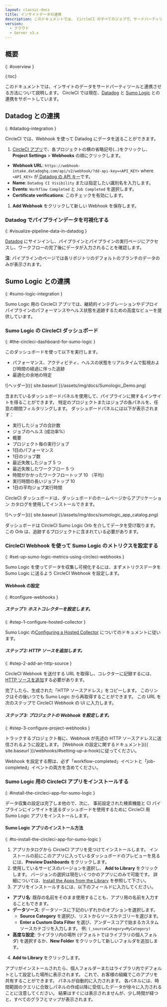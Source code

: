 ```yaml
---
layout: classic-docs
title: インサイトデータの連携
description: このドキュメントでは、 CircleCI のすべてのジョブで、サードパーティツールとの連携により分析データを追跡し、視覚化する方法について説明します。
version:
  - クラウド
  - Server v3.x
---
```


## 概要
{: #overview }

{:toc}

このドキュメントでは、インサイトのデータをサードパーティツールと連携させる方法について説明します。 CircleCI では現在、[Datadog](https://www.datadoghq.com/) と [Sumo Logic](https://www.sumologic.com/) との連携をサポートしています。

## Datadog との連携
{: #datadog-integration }

CircleCI では、Webhook を使って Datadog にデータを送ることができます。

1. [CircleCI アプリ](https://app.circleci.com/)で、各プロジェクトの横の省略記号(…)をクリックし、**Project Settings** > **Webhooks** の順にクリックします。
  - **Webhook URL**: `https://webhook-intake.datadoghq.com/api/v2/webhook/?dd-api-key=<API_KEY>` where `<API_KEY>` が[ Datadog の API キー](https://app.datadoghq.com/account/login)です。
  - **Name**: `Datadog CI Visibility` または指定したい識別名を入力します。
  - **Events**: `Workflow Completed` と `Job Completed` を選択します。
  - **Certificate verifications**: このチェックを有効にします。

1. **Add Webhook** をクリックして新しい Webhook を保存します。

### Datadog でパイプラインデータを可視化する
{: #visualize-pipeline-data-in-datadog }

[Datadog](https://app.datadoghq.com/account/login) にサインインし、パイプラインとパイプラインの実行ページにアクセスし、ワークフローの完了後にデータが入力されることを確認します。

**注**: パイプラインのページでは各リポジトリのデフォルトのブランチのデータのみが表示されます。

## Sumo Logic との連携
{: #sumo-logic-integration }

Sumo Logic 用の CircleCI アプリでは、継続的インテグレーションやデプロイパイプラインのパフォーマンスやヘルス状態を追跡するための高度なビューを提供しています。


### Sumo Logic の CircleCI ダッシュボード
{: #the-circleci-dashboard-for-sumo-logic }

このダッシュボードを使って以下を実行します。
  - パフォーマンス、アクティビティ、ヘルスの状態をリアルタイムで監視および時間の経過に伴った追跡
  - 最適化の余地の特定

![ヘッダー]({{ site.baseurl }}/assets/img/docs/Sumologic_Demo.png)

含まれているダッシュボードパネルを使用して、パイプラインに関するインサイトを得ることができます。 特定のプロジェクトまたはジョブの各パネルを、任意の期間フィルタリングします。 ダッシュボードパネルには以下が表示されます：

  - 実行したジョブの合計数
  - ジョブのヘルス (成功率%）
  - 概要
  - プロジェクト毎の実行ジョブ
  - 1日のパフォーマンス
  - 1日のジョブ数
  - 最近失敗したジョブ 5 つ
  - 最近失敗したワークフロー 5 つ
  - 時間がかかったワークフロートップ 10 （平均）
  - 実行時間の長いジョブトップ 10
  - 1日の平均ジョブ実行時間

CircleCI ダッシュボードは、ダッシュボードのホームページからアプリケーション カタログを使用してインストールできます。

![ヘッダー]({{ site.baseurl }}/assets/img/docs/sumologic_app_catalog.png)

ダッシュボードは CircleCI Sumo Logic Orb を介してデータを受け取ります。 この Orb は、追跡するプロジェクトに含まれている必要があります。

### CircleCI Webhook を使って Sumo Logic のメトリクスを設定する
{: #set-up-sumo-logic-metrics-using-circleci-webhooks }

Sumo Logic を使ってデータを収集し可視化するには、まずメトリクスデータを Sumo Logic に送るよう CircleCI Webhook を設定します。
#### Webhook の設定
{: #configure-webhooks }
##### **ステップ 1: ホストコレクターを設定します。**
{: #step-1-configure-hosted-collector }

Sumo Logic の[Configuring a Hosted Collector](https://help.sumologic.com/03Send-Data/Hosted-Collectors/Configure-a-Hosted-Collector) についてのドキュメントに従います。

##### **ステップ 2:  HTTP ソースを追加します。**
{: #step-2-add-an-http-source }

CircleCI Webhook を送付する URL を取得し、コレクターに記録するには、[HTTP ソースを追加](https://help.sumologic.com/03Send-Data/Sources/02Sources-for-Hosted-Collectors/HTTP-Source)する必要があります。

完了したら、生成された「HTTP ソースアドレス」をコピーします。 このリンクはその後いつでも Sumo Logic から再取得することができます。 この URL を次のステップで CircleCI Webhook の UI に入力します。

##### **ステップ 3:  プロジェクトの Webhook を設定します。**
{: #step-3-configure-project-webhooks }

トラックするプロジェクト毎に、Webhook が先述の HTTP ソースアドレスに送信されるように設定します。 [Webhook の設定に関するドキュメント]({{ site.baseurl }}/webhooks/#setting-up-a-hook)に従ってください。

Webhook を設定する際は、必ず「workflow-completed」イベントと「job-completed」イベントの両方を含めてください。

### Sumo Logic 用の CircleCI アプリをインストールする
{: #install-the-circleci-app-for-sumo-logic }

データ収集の設定は完了しま他ので、次に、 事前設定された検索機能と CI パイプラインにインサイトを送るダッシュボードを使用するために CircleCI 用 Sumo Logic アプリをインストールします。

#### Sumo Logic アプリのインストール方法
{: #to-install-the-circleci-app-for-sumo-logic }

1. アプリカタログから CircleCI アプリを見つけてインストールします。 インストールの前にこのアプリに入っているダッシュボードのプレビューを見るには、**Preview Dashboards** をクリックします。
2. 使用しているサービスのバージョンを選択し、 **Add to Library** をクリックします。 バージョンの選択は現在いくつかのアプリにのみで可能です。 詳細については、[Install the Apps from the Library](https://help.sumologic.com/05Search/Library/Apps-in-Sumo-Logic/Install-Apps-from-the-Library) を参照して下さい。
3. アプリをインストールするには、以下のフィールドに入力してください。
  - **アプリ名**:  既存の名前をそのまま使用することも、アプリ用の名前を入力することもできます。
  - **データソース**:  データソースに下記のいずれかのオプションを選択します。
    - **Source Category** を選択び、リストからソースカテゴリーを選びます。
    - **Enter a Custom Data Filter** を選び、アンダースコアで始まるカスタムソースカテゴリを入力します。 例: `(_sourceCategory=MyCategory)`
  - **高度な設定**:  ライブラリ内の場所 (デフォルトではライブラリの個人フォルダ) を選択するか、**New Folder** をクリックして新しいフォルダを追加します。
4. **Add to Library** をクリックします。

アプリがインストールされたら、個人フォルダーまたはライブラリ内でデフォルトとして設定した場所に表示されます。 これで、お客様の組織でこのアプリを共有することができます。 パネルが自動的に入力されます。 各パネルには、時間範囲のクエリに合致しパネルの作成以降に受信したデータが徐々に入力されることに注意してください。 結果はすぐには表示されませんが、少し時間が経つと、すべてのグラフとマップが表示されます。
